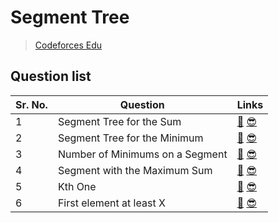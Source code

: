 # Segment Tree

> [Codeforces Edu](https://codeforces.com/edu/course/2)

## Question list

| Sr. No. | Question | Links |
| ------- | -------- | ----- |
| 1 | Segment Tree for the Sum | [🤔](https://codeforces.com/edu/course/2/lesson/4/1/practice/contest/273169/problem/A) [😎](https://github.com/RohitKumar-200/DSA/blob/main/Notes/Segment-tree/Segment_tree_for_the_sum.md)|
| 2 | Segment Tree for the Minimum | [🤔](https://codeforces.com/edu/course/2/lesson/4/1/practice/contest/273169/problem/B) [😎](https://github.com/RohitKumar-200/DSA/blob/main/Notes/Segment-tree/Segment_tree_for_the_minimum.md)|
| 3 | Number of Minimums on a Segment | [🤔](https://codeforces.com/edu/course/2/lesson/4/1/practice/contest/273169/problem/C) [😎](https://github.com/RohitKumar-200/DSA/blob/main/Notes/Segment-tree/Number_of_minimums_on_a_segment.md)|
| 4 | Segment with the Maximum Sum | [🤔](https://codeforces.com/edu/course/2/lesson/4/2/practice/contest/273278/problem/A) [😎](https://github.com/RohitKumar-200/DSA/blob/main/Notes/Segment-tree/Segment_with_the_maximum_sum.md)|
| 5 | Kth One | [🤔](https://codeforces.com/edu/course/2/lesson/4/2/practice/contest/273278/problem/B) [😎](https://github.com/RohitKumar-200/DSA/blob/main/Notes/Segment-tree/Kth_one.md)|
| 6 | First element at least X | [🤔](https://codeforces.com/edu/course/2/lesson/4/2/practice/contest/273278/problem/C) [😎](https://github.com/RohitKumar-200/DSA/blob/main/Notes/Segment-tree/First_element_at_least_x.md)|
